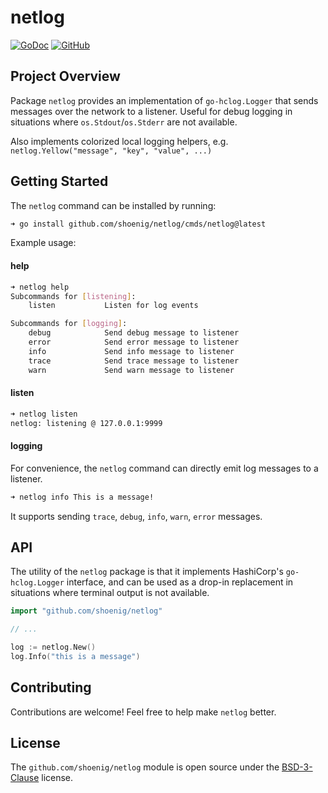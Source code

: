 # netlog

[![GoDoc](https://godoc.org/github.com/shoenig/netlog?status.svg)](https://godoc.org/github.com/shoenig/netlog)
[![GitHub](https://img.shields.io/github/license/shoenig/netlog.svg)](LICENSE)

## Project Overview

Package `netlog` provides an implementation of `go-hclog.Logger` that sends messages over the network to a listener.
Useful for debug logging in situations where `os.Stdout`/`os.Stderr` are not available.

Also implements colorized local logging helpers, e.g. `netlog.Yellow("message", "key", "value", ...)`

## Getting Started

The `netlog` command can be installed by running:

```bash
➜ go install github.com/shoenig/netlog/cmds/netlog@latest
```

Example usage:

#### help

```bash
➜ netlog help
Subcommands for [listening]:
	listen           Listen for log events

Subcommands for [logging]:
	debug            Send debug message to listener
	error            Send error message to listener
	info             Send info message to listener
	trace            Send trace message to listener
	warn             Send warn message to listener
```

#### listen

```bash
➜ netlog listen
netlog: listening @ 127.0.0.1:9999
```

#### logging

For convenience, the `netlog` command can directly emit log messages to a listener.

```bash
➜ netlog info This is a message!
```

It supports sending `trace`, `debug`, `info`, `warn`, `error` messages.

## API

The utility of the `netlog` package is that it implements HashiCorp's `go-hclog.Logger` interface, and can be used as a drop-in replacement in situations where terminal output is not available.

```go
import "github.com/shoenig/netlog"

// ... 

log := netlog.New()
log.Info("this is a message")
```

## Contributing

Contributions are welcome! Feel free to help make `netlog` better.

## License

The `github.com/shoenig/netlog` module is open source under the [BSD-3-Clause](LICENSE) license.
